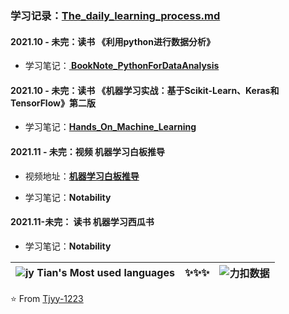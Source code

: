 ### 学习记录：[The_daily_learning_process.md](https://github.com/Tjyy-1223/Tjyy-1223/blob/main/The_daily_learning_process.md)

#### **2021.10 - 未完：读书 《利用python进行数据分析》**

+ 学习笔记：**[ BookNote_PythonForDataAnalysis](https://github.com/Tjyy-1223/BookNote_PythonForDataAnalysis)**



#### **2021.10 - 未完：读书 《机器学习实战：基于Scikit-Learn、Keras和TensorFlow》第二版**

+ 学习笔记：**[Hands_On_Machine_Learning](https://github.com/Tjyy-1223/Hands_On_Machine_Learning)**



#### **2021.11 - 未完：视频 机器学习白板推导**

+ 视频地址：**[机器学习白板推导](https://www.bilibili.com/video/BV1aE411o7qd?spm_id_from=333.999.0.0)**

+ 学习笔记：**Notability**



#### **2021.11-未完： 读书 机器学习西瓜书**

+ 学习笔记：**Notability**





| ![jy Tian's Most used languages](https://github-readme-stats.vercel.app/api/top-langs/?username=Tjyy-1223&layout=compact&hide_border=true&langs_count=10) | ✨✨✨  | ![力扣数据](https://stats.justsong.cn/api/leetcode?username=Jy_Tian&cn=true) |
| :----------------------------------------------------------: | :--: | :----------------------------------------------------------: |



⭐️ From [Tjyy-1223](https://github.com/Tjyy-1223)
